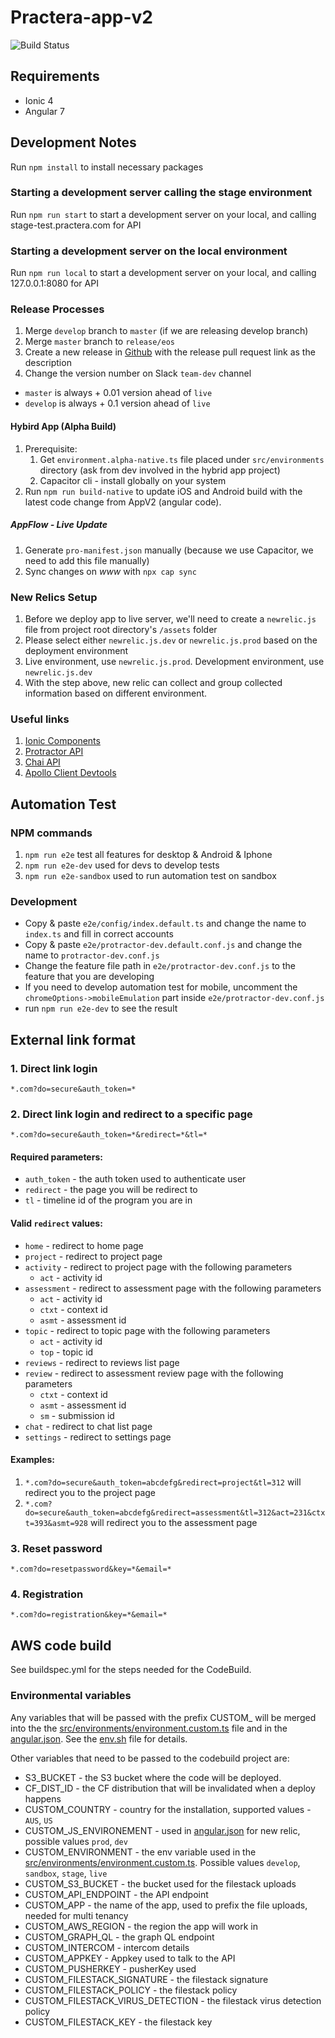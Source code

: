 # Practera-app-v2

![Build Status](https://codebuild.ap-southeast-2.amazonaws.com/badges?uuid=eyJlbmNyeXB0ZWREYXRhIjoiYVA3Zi9rVHlUSlNWT1VkZkY3R1FPS3pwd01EeWo4UTlFanUyQk1UanUveW1VRlgvdnhudVR3RUhsUXBhYk9kYXhmNnJTYjBramVuTkRTc3JyNkZJajZFPSIsIml2UGFyYW1ldGVyU3BlYyI6IkVabm9Va3hoUnhhSmNTSTEiLCJtYXRlcmlhbFNldFNlcmlhbCI6MX0%3D&branch=master)

## Requirements

- Ionic 4 
- Angular 7

## Development Notes

Run `npm install` to install necessary packages

### Starting a development server calling the stage environment


Run `npm run start` to start a development server on your local, and calling stage-test.practera.com for API

### Starting a development server on the local environment

Run `npm run local` to start a development server on your local, and calling 127.0.0.1:8080 for API

### Release Processes

1. Merge `develop` branch to `master` (if we are releasing develop branch)
1. Merge `master` branch to `release/eos` 
1. Create a new release in [Github](https://github.com/intersective/practera-app-v2/releases) with the release pull request link as the description
1. Change the version number on Slack `team-dev` channel 
  - `master` is always + 0.01 version ahead of `live`
  - `develop` is always + 0.1 version ahead of `live`

#### Hybird App (Alpha Build)

1. Prerequisite: 
    1. Get `environment.alpha-native.ts` file placed under `src/environments` directory (ask from dev involved in the hybrid app project)
    1. Capacitor cli - install globally on your system
1. Run `npm run build-native` to update iOS and Android build with the latest code change from AppV2 (angular code).

##### AppFlow - Live Update

1. Generate `pro-manifest.json` manually (because we use Capacitor, we need to add this file manually)
1. Sync changes on *www* with `npx cap sync`

### New Relics Setup

1. Before we deploy app to live server, we'll need to create a `newrelic.js` file from project root directory's `/assets` folder
1. Please select either `newrelic.js.dev` or `newrelic.js.prod` based on the deployment environment
1. Live environment, use `newrelic.js.prod`. Development environment, use `newrelic.js.dev`
1. With the step above, new relic can collect and group collected information based on different environment.

### Useful links

1. [Ionic Components](https://ionicframework.com/docs/api/)
1. [Protractor API](https://www.protractortest.org/#/api)
1. [Chai API](https://www.chaijs.com/api/bdd/)
1. [Apollo Client Devtools](https://chrome.google.com/webstore/detail/apollo-client-developer-t/jdkknkkbebbapilgoeccciglkfbmbnfm)

## Automation Test

### NPM commands

1. `npm run e2e` test all features for desktop & Android & Iphone
1. `npm run e2e-dev` used for devs to develop tests
1. `npm run e2e-sandbox` used to run automation test on sandbox

### Development

- Copy & paste `e2e/config/index.default.ts` and change the name to `index.ts` and fill in correct accounts
- Copy & paste `e2e/protractor-dev.default.conf.js` and change the name to `protractor-dev.conf.js`
- Change the feature file path in `e2e/protractor-dev.conf.js` to the feature that you are developing
- If you need to develop automation test for mobile, uncomment the `chromeOptions->mobileEmulation` part inside `e2e/protractor-dev.conf.js`
- run `npm run e2e-dev` to see the result

## External link format

### 1. Direct link login 

`*.com?do=secure&auth_token=*`

### 2. Direct link login and redirect to a specific page

`*.com?do=secure&auth_token=*&redirect=*&tl=*`

#### Required parameters:
- `auth_token` - the auth token used to authenticate user
- `redirect` - the page you will be redirect to 
- `tl` - timeline id of the program you are in

#### Valid `redirect` values:
- `home` - redirect to home page
- `project` - redirect to project page
- `activity` - redirect to project page with the following parameters
  - `act` - activity id
- `assessment` - redirect to assessment page with the following parameters
  - `act` - activity id
  - `ctxt` - context id
  - `asmt` - assessment id
- `topic` - redirect to topic page with the following parameters
  - `act` - activity id
  - `top` - topic id
- `reviews` - redirect to reviews list page
- `review` - redirect to assessment review page with the following parameters
  - `ctxt` - context id
  - `asmt` - assessment id
  - `sm` - submission id
- `chat` - redirect to chat list page
- `settings` - redirect to settings page

#### Examples:

1. `*.com?do=secure&auth_token=abcdefg&redirect=project&tl=312` will redirect you to the project page
1. `*.com?do=secure&auth_token=abcdefg&redirect=assessment&tl=312&act=231&ctxt=393&asmt=928` will redirect you to the assessment page

### 3. Reset password

`*.com?do=resetpassword&key=*&email=*`

### 4. Registration

`*.com?do=registration&key=*&email=*`

## AWS code build

See buildspec.yml for the steps needed for the CodeBuild.

### Environmental variables

Any variables that will be passed with the prefix CUSTOM_ will be merged into the the [src/environments/environment.custom.ts](./src/environments/environment.custom.ts) file and in the [angular.json](./angular.json). See the [env.sh](./env.sh) file for details.

Other variables that need to be passed to the codebuild project are:

* S3_BUCKET - the S3 bucket where the code will be deployed.
* CF_DIST_ID - the CF distribution that will be invalidated when a deploy happens
* CUSTOM_COUNTRY - country for the installation, supported values - `AUS`, `US`
* CUSTOM_JS_ENVIRONEMENT - used in [angular.json](./angular.json) for new relic, possible values `prod`,  `dev`
* CUSTOM_ENVIRONMENT - the env variable used in the [src/environments/environment.custom.ts](./src/environments/environment.custom.ts). Possible values `develop`, `sandbox`, `stage`, `live`
* CUSTOM_S3_BUCKET - the bucket used for the filestack uploads
* CUSTOM_API_ENDPOINT - the API endpoint
* CUSTOM_APP - the name of the app, used to prefix the file uploads, needed for multi tenancy
* CUSTOM_AWS_REGION - the region the app will work in
* CUSTOM_GRAPH_QL - the graph QL endpoint
* CUSTOM_INTERCOM - intercom details
* CUSTOM_APPKEY - Appkey used to talk to the API
* CUSTOM_PUSHERKEY - pusherKey used
* CUSTOM_FILESTACK_SIGNATURE - the filestack signature
* CUSTOM_FILESTACK_POLICY - the filestack policy
* CUSTOM_FILESTACK_VIRUS_DETECTION - the filestack virus detection policy
* CUSTOM_FILESTACK_KEY - the filestack key